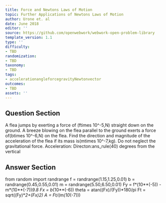 ```yaml
---
title: Force and Newtons Laws of Motion
topic: Further Applications of Newtons Laws of Motion
author: Urone et. al
date: June 2018
editor: ''
source: https://github.com/openwebwork/webwork-open-problem-library
template_version: 1.1
type: ''
difficulty:
- TBD
randomization:
- TBD
taxonomy:
- TBD
tags:
- accelerationangleforcegravityNewtonvector
outcomes:
- TBD
assets: ''
---
```


## Question Section 

A flea jumps by exerting a force of (ftimes 10^-5,N) straight down on the ground. A breeze blowing on the flea parallel to the ground exerts a force of(btimes 10^-6,N) on the flea. Find the direction and magnitude of the acceleration of the flea if its mass is(mtimes 10^-7,kg). Do not neglect the gravitational force.
Acceleration:
Directon:ans_rule(40) degrees from the vertical



## Answer Section

from random import randrange
f = randrange(1.15,1.25,0.01)
b = randrange(0.45,0.55,0.01)
m = randrange(5.50,6.50,0.01)
Fy = f*(10**(-5)) - m*(10**(-7))*9.8
Fx = b*(10**(-6))
theta = atan((Fx)/(Fy))*180/pi
Ft = sqrt((Fy)**2+(Fx)**2)
A = Ft/(m*(10**(-7)))